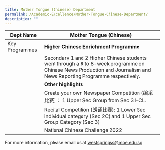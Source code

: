 ```yaml
---
title: Mother Tongue (Chinese) Department
permalink: /Academic-Excellence/Mother-Tongue-Chinese-Department/
description: ""
---
```

|  Dept Name	|  Mother Tongue (Chinese)	|
| - | - |
| Key Programmes 	| **Higher Chinese Enrichment Programme**	|
|  	| Secondary 1 and 2 Higher Chinese students went through a 6 to 8-week programme on Chinese News Production and Journalism and News Reporting Programme respectively. 	|
||**Other highlights**
|  	| Create your own Newspaper Competition (编采比赛)： 1 Upper Sec Group from Sec 3 HCL.     |
||Recital Competition (朗诵比赛): 1 Lower Sec individual category (Sec 2C) and 1 Upper Sec Group Category (Sec 3)|
|| National Chinese Challenge 2022



For more information, please email us at [westspringss@moe.edu.sg](http://westspringss.moe.edu.sg/)